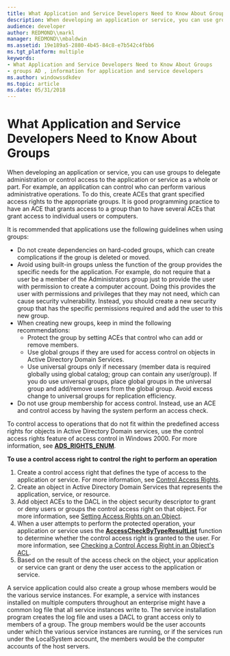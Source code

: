 ```yaml
---
title: What Application and Service Developers Need to Know About Groups
description: When developing an application or service, you can use groups to delegate administration or control access to the application or service as a whole or part.
audience: developer
author: REDMOND\\markl
manager: REDMOND\\mbaldwin
ms.assetid: 19e189a5-2880-4b45-84c8-e7b542c4fbb6
ms.tgt_platform: multiple
keywords:
- What Application and Service Developers Need to Know About Groups
- groups AD , information for application and service developers
ms.author: windowssdkdev
ms.topic: article
ms.date: 05/31/2018
---
```


# What Application and Service Developers Need to Know About Groups

When developing an application or service, you can use groups to delegate administration or control access to the application or service as a whole or part. For example, an application can control who can perform various administrative operations. To do this, create ACEs that grant specified access rights to the appropriate groups. It is good programming practice to have an ACE that grants access to a group than to have several ACEs that grant access to individual users or computers.

It is recommended that applications use the following guidelines when using groups:

-   Do not create dependencies on hard-coded groups, which can create complications if the group is deleted or moved.
-   Avoid using built-in groups unless the function of the group provides the specific needs for the application. For example, do not require that a user be a member of the Administrators group just to provide the user with permission to create a computer account. Doing this provides the user with permissions and privileges that they may not need, which can cause security vulnerability. Instead, you should create a new security group that has the specific permissions required and add the user to this new group.
-   When creating new groups, keep in mind the following recommendations:
    -   Protect the group by setting ACEs that control who can add or remove members.
    -   Use global groups if they are used for access control on objects in Active Directory Domain Services.
    -   Use universal groups only if necessary (member data is required globally using global catalog; group can contain any user/group). If you do use universal groups, place global groups in the universal group and add/remove users from the global group. Avoid excess change to universal groups for replication efficiency.
-   Do not use group membership for access control. Instead, use an ACE and control access by having the system perform an access check.

To control access to operations that do not fit within the predefined access rights for objects in Active Directory Domain services, use the control access rights feature of access control in Windows 2000. For more information, see [**ADS\_RIGHTS\_ENUM**](https://msdn.microsoft.com/library/aa772285).

**To use a control access right to control the right to perform an operation**

1.  Create a control access right that defines the type of access to the application or service. For more information, see [Control Access Rights](control-access-rights.md).
2.  Create an object in Active Directory Domain Services that represents the application, service, or resource.
3.  Add object ACEs to the DACL in the object security descriptor to grant or deny users or groups the control access right on that object. For more information, see [Setting Access Rights on an Object](setting-access-rights-on-an-object.md).
4.  When a user attempts to perform the protected operation, your application or service uses the [**AccessCheckByTypeResultList**](https://msdn.microsoft.com/library/windows/desktop/aa374836) function to determine whether the control access right is granted to the user. For more information, see [Checking a Control Access Right in an Object's ACL](checking-a-control-access-right-in-an-objectampaposs-acl.md).
5.  Based on the result of the access check on the object, your application or service can grant or deny the user access to the application or service.

A service application could also create a group whose members would be the various service instances. For example, a service with instances installed on multiple computers throughout an enterprise might have a common log file that all service instances write to. The service installation program creates the log file and uses a DACL to grant access only to members of a group. The group members would be the user accounts under which the various service instances are running, or if the services run under the LocalSystem account, the members would be the computer accounts of the host servers.

 

 




